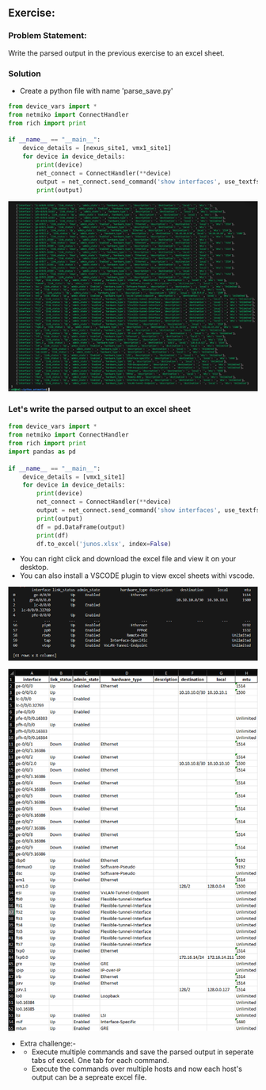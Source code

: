 ## Exercise:
### Problem Statement:
Write the parsed output in the previous exercise to an excel sheet.

### Solution
- Create a python file with name 'parse_save.py'

```py
from device_vars import *
from netmiko import ConnectHandler
from rich import print

if __name__ == "__main__":
    device_details = [nexus_site1, vmx1_site1]
    for device in device_details:
        print(device)
        net_connect = ConnectHandler(**device)
        output = net_connect.send_command('show interfaces', use_textfsm=True)
        print(output)

```
![alt text](image-17.png)

### Let's write the parsed output to an excel sheet

```py
from device_vars import *
from netmiko import ConnectHandler
from rich import print
import pandas as pd

if __name__ == "__main__":
    device_details = [vmx1_site1]
    for device in device_details:
        print(device)
        net_connect = ConnectHandler(**device)
        output = net_connect.send_command('show interfaces', use_textfsm=True)
        print(output)
        df = pd.DataFrame(output)
        print(df)
        df.to_excel('junos.xlsx', index=False)
```

- You can right click and download the excel file and view it on your desktop.
- You can also install a VSCODE plugin to view excel sheets withi vscode.

![alt text](image-18.png)

![alt text](image-19.png)

- Extra challenge:-
- - Execute multiple commands and save the parsed output in seperate tabs of excel. One tab for each command.
  - Execute the commands over multiple hosts and now each host's output can be a sepreate excel file.
 

